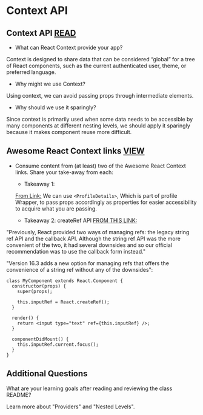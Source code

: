 # Context API

## Context API [READ](https://reactjs.org/docs/context.html)

- What can React Context provide your app?

Context is designed to share data that can be considered “global” for a tree of React components, such as the current authenticated user, theme, or preferred language.

- Why might we use Context?

Using context, we can avoid passing props through intermediate elements.

- Why should we use it sparingly?

Since context is primarily used when some data needs to be accessible by many components at different nesting levels, we should apply it sparingly because it makes component reuse more difficult.

## Awesome React Context links [VIEW](https://github.com/diegohaz/awesome-react-context)

- Consume content from (at least) two of the Awesome React Context links. Share your take-away from each:

  - Takeaway 1:
  
   [From Link:](https://egghead.io/lessons/react-creating-providers-and-consumers-with-the-react-context-api) We can use `<ProfileDetails>`, Which is part of profile Wrapper, to pass props accordingly as properties for easier accessibility to acquire what you are passing.

  - Takeaway 2: createRef API [FROM THIS LINK:](https://reactjs.org/blog/2018/03/29/react-v-16-3.html)

"Previously, React provided two ways of managing refs: the legacy string ref API and the callback API. Although the string ref API was the more convenient of the two, it had several downsides and so our official recommendation was to use the callback form instead."

"Version 16.3 adds a new option for managing refs that offers the convenience of a string ref without any of the downsides":

    class MyComponent extends React.Component {
      constructor(props) {
        super(props);

        this.inputRef = React.createRef();
      }

      render() {
        return <input type="text" ref={this.inputRef} />;
      }

      componentDidMount() {
        this.inputRef.current.focus();
      }
    }

## Additional Questions

What are your learning goals after reading and reviewing the class README?

Learn more about "Providers" and "Nested Levels".

